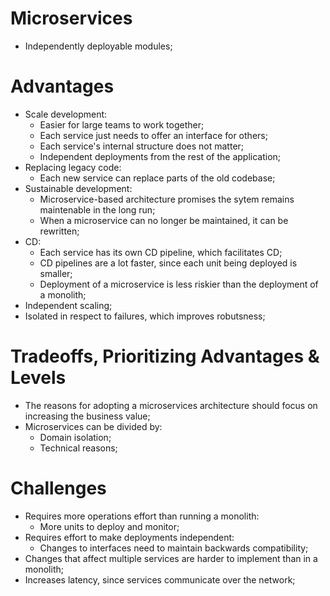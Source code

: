 # Microservices
- Independently deployable modules;

# Advantages
- Scale development:
  - Easier for large teams to work together;
  - Each service just needs to offer an interface for others;
  - Each service's internal structure does not matter;
  - Independent deployments from the rest of the application;
- Replacing legacy code:
  - Each new service can replace parts of the old codebase;
- Sustainable development:
  - Microservice-based architecture promises the sytem remains maintenable in the long run;
  - When a microservice can no longer be maintained, it can be rewritten;
- CD:
  - Each service has its own CD pipeline, which facilitates CD;
  - CD pipelines are a lot faster, since each unit being deployed is smaller;
  - Deployment of a microservice is less riskier than the deployment of a monolith;
- Independent scaling;
- Isolated in respect to failures, which improves robutsness;

# Tradeoffs, Prioritizing Advantages & Levels
- The reasons for adopting a microservices architecture should focus on increasing the business value;
- Microservices can be divided by:
  - Domain isolation;
  - Technical reasons;

# Challenges
- Requires more operations effort than running a monolith:
  - More units to deploy and monitor;
- Requires effort to make deployments independent:
  - Changes to interfaces need to maintain backwards compatibility;
- Changes that affect multiple services are harder to implement than in a monolith;
- Increases latency, since services communicate over the network;
